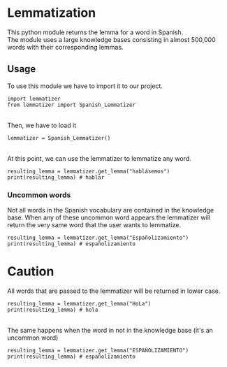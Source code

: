 # Lemmatization
This python module returns the lemma for a word in Spanish.
<br/>
The module uses a large knowledge bases consisting in almost 500,000 words with their corresponding lemmas.

## Usage
To use this module we have to import it to our project.

```
import lemmatizer
from lemmatizer import Spanish_Lemmatizer
```

<br/>
Then, we have to load it

```
lemmatizer = Spanish_Lemmatizer()
```

<br/>
At this point, we can use the lemmatizer to lemmatize any word.

```
resulting_lemma = lemmatizer.get_lemma("hablásemos")
print(resulting_lemma) # hablar
```

### Uncommon words
Not all words in the Spanish vocabulary are contained in the knowledge base. When any of these uncommon word appears the lemmatizer will return the very same word that the user wants to lemmatize.
<br/>

```
resulting_lemma = lemmatizer.get_lemma("Españolizamiento")
print(resulting_lemma) # españolizamiento
```

# Caution
All words that are passed to the lemmatizer will be returned in lower case.
<br/>

```
resulting_lemma = lemmatizer.get_lemma("HoLa")
print(resulting_lemma) # hola
```

<br/>
The same happens when the word in not in the knowledge base (it's an uncommon word)

```
resulting_lemma = lemmatizer.get_lemma("ESPAÑOLIZAMIENTO")
print(resulting_lemma) # españolizamiento
```

